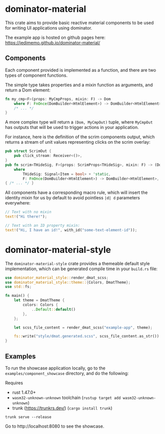 # dominator-material

This crate aims to provide  basic reactive material components to be used for writing UI applications using dominator.

The example app is hosted on github pages here:
<a href="https://jedimemo.github.io/dominator-material/#/component/appbar" target="_blank">https://jedimemo.github.io/dominator-material/ </a>

## Components
Each component provided is implemented as a function, and there are two types of component functions.

The simple type takes properties and a mixin function as arguments, and return a Dom element:

```rust
fn my_cmp<F>(props: MyCmpProps, mixin: F) -> Dom
    where F: FnOnce(DomBuilder<HtmlElement>) -> DomBuilder<HtmlElement> { 
    /* ... */
}
```

A more complex type will return a ```(Dom, MyCmpOut)``` tuple, where `MyCmpOut` has outputs that will be used to trigger actions in your application.

For instance, here is the definition of the scrim components output, which returns a stream of unit values representing clicks on the scrim overlay:

```rust
pub struct ScrimOut {
    pub click_stream: Receiver<()>,
}
pub fn scrim<THideSig, F>(props: ScrimProps<THideSig>, mixin: F) -> (Dom, ScrimOut)
    where
        THideSig: Signal<Item = bool> + 'static,
        F: FnOnce(DomBuilder<HtmlElement>) -> DomBuilder<HtmlElement>,
{ /* ... */ }
```

All components have a corresponding macro rule, which will insert the identity mixin for us by default to avoid pointless ```|d| d``` parameters everywhere:

```rust
// Text with no mixin
text!("Hi there!");

// Text with an ID property mixin:
text!("Hi, I have an id!", with_id("some-text-element-id"));
```


# dominator-material-style

The `dominator-material-style` crate provides a themeable default style implementation, which can be generated compile time in your `build.rs` file:

```rust
use dominator_material_style::render_dmat_scss;
use dominator_material_style::theme::{Colors, DmatTheme};
use std::fs;

fn main() {
    let theme = DmatTheme {
        colors: Colors {
            ..Default::default()
        },
    };

    let scss_file_content = render_dmat_scss("example-app", theme);

    fs::write("style/dmat.generated.scss", scss_file_content.as_str()).unwrap();
}
```

## Examples

To run the showcase application locally, go to the `examples/component_showcase` directory, and do the following:

Requires 
* rust 1.47.0+ 
* `wasm32-unknown-unknown` toolchain (`rustup target add wasm32-unknown-unknown`)
* trunk (https://trunkrs.dev/) (`cargo install trunk`)

```
trunk serve --release
``` 

Go to http://localhost:8080 to see the showcase.

